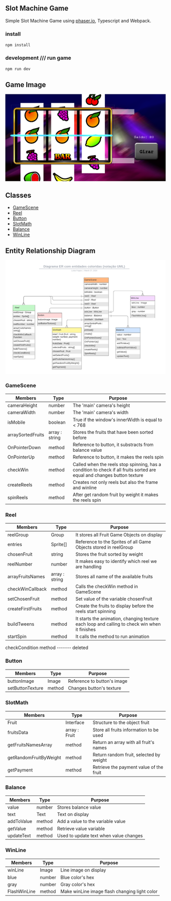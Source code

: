 Slot Machine Game
---

Simple Slot Machine Game using [phaser.io](https://phaser.io), Typescript and Webpack.

### install
```
npm install
```
### development /// run game
```
npm run dev
```
## Game Image
![Image of Game](https://github.com/Luisaarf/SlotMachine_Game/blob/main/assets/screengame.png)

## Classes

- [GameScene](#gamescene)
- [Reel](#reel)
- [Button](#button)
- [SlotMath](#slotmath)
- [Balance](#balance)
- [WinLine](#winline)

## Entity Relationship Diagram
![ER Diagram](https://github.com/Luisaarf/SlotMachine_Game/blob/main/assets/diagram.png)

### GameScene 

| Members           | Type           | Purpose                                                                                                                 |
|-------------------|----------------|-------------------------------------------------------------------------------------------------------------------------|
| cameraHeight      | number         | The 'main' camera's height                                                                                              |
| cameraWidth       | number         | The 'main' camera's width                                                                                               |
| isMobile          | boolean        | True if the window's innerWidth is equal to < 768                                                                                |
| arraySortedFruits | array : string | Stores the fruits that have been sorted before                                                                          |
| OnPointerDown     | method         | Reference to button, it substracts from balance value                                                                   |
| OnPointerUp       | method         | Reference to button, it makes the reels spin                                                                            |
| checkWin          | method         | Called when the reels stop spinning, has a condition to check if all fruits sorted are equal and changes button texture |
| createReels       | method         | Creates not only reels but also the frame and winline                                                                   |
| spinReels         | method         | After get random fruit by weight it makes the reels spin                                                                |

### Reel

| Members           | Type           | Purpose                                                                                          |
|-------------------|----------------|--------------------------------------------------------------------------------------------------|
| reelGroup         | Group          | It stores all Fruit Game Objects on display                                                      |
| entries           | Sprite[]       | Reference to the Sprites of all Game Objects stored in reelGroup                                 |
| chosenFruit       | string         | Stores the fruit sorted by weight                                                                |
| reelNumber        | number         | It makes easy to identify which reel we are handling                                             |
| arrayFruitsNames  | array : string | Stores all name of the available fruits                                                          |
| checkWinCallback  | method         | Calls the checkWin method in GameScene                                                           |
| setChosenFruit    | method         | Set value of the variable chosenFruit                                                            |
| createFirstFruits | method         | Create the fruits to display before the reels start spinning                                     |
| buildTweens       | method         | It starts the animation, changing texture each loop and calling to check win when it finishes    |
| startSpin         | method         | It calls the method to run animation                                                             |

checkCondition method ------- deleted

### Button
| Members          | Type   | Purpose                     |
|------------------|--------|-----------------------------|
| buttonImage      | Image  | Reference to button's image |
| setButtonTexture | method | Changes button's texture    |

### SlotMath
| Members                | Type          | Purpose                                 |
|------------------------|---------------|-----------------------------------------|
| Fruit                  | Interface     | Structure to the object fruit           |
| fruitsData             | array : Fruit | Store all fruits information to be used |
| getFruitsNamesArray    | method        | Return an array with all fruit's names  |
| getRandomFruitByWeight | method        | Return random fruit, selected by weight |
| getPayment             | method        | Retrieve the payment value of the fruit |

### Balance

| Members    | Type   | Purpose                                |
|------------|--------|----------------------------------------|
| value      | number | Stores balance value                   |
| text       | Text   | Text on display                        |
| addToValue | method | Add a value to the variable value      |
| getValue   | method | Retrieve value variable                |
| updateText | method | Used to update text when value changes |

### WinLine

| Members      | Type   | Purpose                                       |
|--------------|--------|-----------------------------------------------|
| winLine      | Image  | Line image on display                         |
| blue         | number | Blue color's hex                              |
| gray         | number | Gray color's hex                              |
| FlashWinLine | method | Make winLine image flash changing light color |
